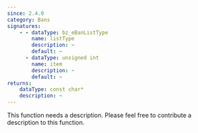 ```yaml
---
since: 2.4.0
category: Bans
signatures:
    - - dataType: bz_eBanListType
        name: listType
        description: ~
        default: ~
      - dataType: unsigned int
        name: item
        description: ~
        default: ~
returns:
    dataType: const char*
    description: ~
---
```


This function needs a description. Please feel free to contribute a description to this function.
